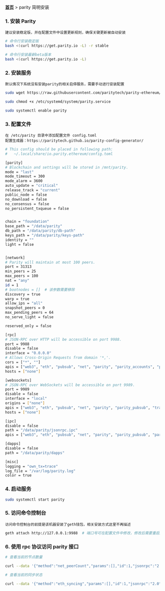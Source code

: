 **[首页](https://docs.workwithme.vip)** > parity 简明安装

### 1. 安装 Parity

    建议安装稳定版，并在配置文件中设置更新规则，确保关键更新被自动安装

```bash
# 命令行安装稳定版
bash <(curl https://get.parity.io -L) -r stable

# 命令行安装最新beta版本
bash <(curl https://get.parity.io -L)

```

### 2. 安装服务

    默认情况下系统没有安装parity的相关启停服务，需要手动进行安装配置

```bash
sudo wget https://raw.githubusercontent.com/paritytech/parity-ethereum/master/scripts/parity.service -O /etc/systemd/system/parity.service

sudo chmod +x /etc/systemd/system/parity.service

sudo systemctl enable parity

```

### 3. 配置文件

    在 /etc/parity 目录中添加配置文件 config.toml 
    配置生成器：https://paritytech.github.io/parity-config-generator/


```bash
# This config should be placed in following path:
#   ~/.local/share/io.parity.ethereum/config.toml

[parity]
# Blockchain and settings will be stored in /mnt/parity.
mode = "last"
mode_timeout = 300
mode_alarm = 3600
auto_update = "critical"
release_track = "current"
public_node = false
no_download = false
no_consensus = false
no_persistent_txqueue = false


chain = "foundation"
base_path = "/data/parity"
db_path = "/data/parity/db-path"
keys_path = "/data/parity/keys-path"
identity = ""
light = false


[network]
# Parity will maintain at most 100 peers.
port = 31313
min_peers = 25
max_peers = 100
nat = "any"
id = 1
# bootnodes = []  # 该参数需要移除
discovery = true
warp = true
allow_ips = "all"
snapshot_peers = 0
max_pending_peers = 64
no_serve_light = false

reserved_only = false

[rpc]
# JSON-RPC over HTTP will be accessible on port 9988.
port = 9988
disable = false
interface = "0.0.0.0"
# Allows Cross-Origin Requests from domain '*,'.
cors = ["*", ""]
apis = ["web3", "eth", "pubsub", "net", "parity", "parity_accounts", "parity_pubsub", "traces", "rpc", "shh", "shh_pubsub", "personal"]
hosts = ["none"]

[websockets]
# JSON-RPC over WebSockets will be accessible on port 9989.
port = 9989
disable = false
interface = "local"
origins = ["none"]
apis = ["web3", "eth", "pubsub", "net", "parity", "parity_pubsub", "traces", "rpc", "shh", "shh_pubsub"]
hosts = ["none"]

[ipc]
disable = false
path = "/data/parity/jsonrpc.ipc"
apis = ["web3", "eth", "pubsub", "net", "parity", "parity_pubsub", "parity_accounts", "traces", "rpc", "shh", "shh_pubsub"]

[dapps]
disable = false
path = "/data/parity/dapps"

[misc]
logging = "own_tx=trace"
log_file = "/var/log/parity.log"
color = true
```


### 4. 启动服务

```bash
sudo systemctl start parity
```

### 5. 访问命令控制台

    访问命令控制台的前提是该机器安装了geth钱包，相关安装方式这里不再描述

```bash
geth attach http://127.0.0.1:9988  # 端口号可在配置文件中修改，修改后需要重启服务
```

### 6. 使用 rpc 协议访问 parity 接口

```bash
# 查看当前的节点数量

curl --data '{"method":"net_peerCount","params":[],"id":1,"jsonrpc":"2.0"}' -H "Content-Type: application/json" -X POST localhost:9988

# 查看当前的同步状态

curl --data '{"method":"eth_syncing","params":[],"id":1,"jsonrpc":"2.0"}' -H "Content-Type: application/json" -X POST localhost:9988
```
